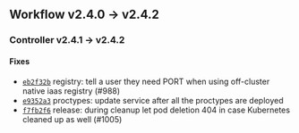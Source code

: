 ## Workflow v2.4.0 -> v2.4.2

### Controller v2.4.1 -> v2.4.2

#### Fixes
- [`eb2f32b`](https://github.com/deis/controller/commit/eb2f32baeb7442f085f596a10d29bd4bb1e85463) registry: tell a user they need PORT when using off-cluster native iaas registry (#988)
- [`e9352a3`](https://github.com/deis/controller/commit/e9352a38f6c4e9472c89648f9ea61e0fd88daa85) proctypes: update service after all the proctypes are deployed
- [`f7fb2f6`](https://github.com/deis/controller/commit/f7fb2f6026a5727c28010b655ca74c296fe3f0d5) release: during cleanup let pod deletion 404 in case Kubernetes cleaned up as well (#1005)
